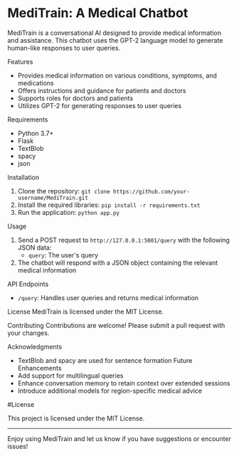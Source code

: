 
# MediTrain: A Medical Chatbot

MediTrain is a conversational AI designed to provide medical information and assistance. This chatbot uses the GPT-2 language model to generate human-like responses to user queries.

Features
- Provides medical information on various conditions, symptoms, and medications
- Offers instructions and guidance for patients and doctors
- Supports roles for doctors and patients
- Utilizes GPT-2 for generating responses to user queries

Requirements
- Python 3.7+
- Flask
- TextBlob
- spacy
- json

Installation
1. Clone the repository: `git clone https://github.com/your-username/MediTrain.git`
2. Install the required libraries: `pip install -r requirements.txt`
3. Run the application: `python app.py`

Usage
1. Send a POST request to `http://127.0.0.1:5001/query` with the following JSON data:
    - `query`: The user's query
2. The chatbot will respond with a JSON object containing the relevant medical information

API Endpoints
- `/query`: Handles user queries and returns medical information

License
MediTrain is licensed under the MIT License.

Contributing
Contributions are welcome! Please submit a pull request with your changes.

Acknowledgments
- TextBlob and spacy are used for sentence formation 
Future Enhancements
- Add support for multilingual queries
- Enhance conversation memory to retain context over extended sessions
- Introduce additional models for region-specific medical advice

#License

This project is licensed under the MIT License.

---

Enjoy using MediTrain and let us know if you have suggestions or encounter issues!